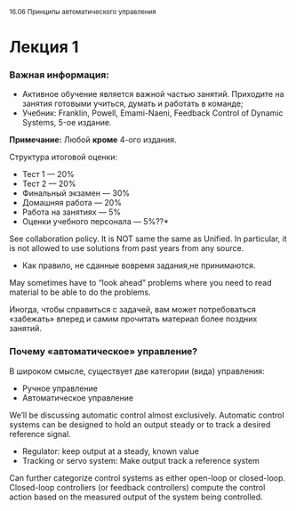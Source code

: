 <small>16.06 Принципы автоматического управления</small>


# Лекция 1

### Важная информация:

*   Активное обучение является важной частью занятий. Приходите на занятия готовыми учиться, думать и работать в команде;
*   Учебник: Franklin, Powell, Emami-Naeni, Feedback Control of Dynamic Systems, 5-ое издание.

**Примечание:** Любой **кроме** 4-ого издания.

Структура итоговой оценки:

*   Тест 1 — 20%
*   Тест 2 — 20%
*   Финальный  экзамен — 30%
*   Домашняя работа — 20%
*   Работа на занятиях — 5%
*   Оценки учебного персонала —  5%??*

See collaboration policy. It is NOT same the same as Unified. In particular, it is not allowed to use
solutions from past years from any source.

*   Как правило, не сданные вовремя задания,не принимаются.

May sometimes have to “look ahead” problems where you need to read material to be able to do the
problems.

Иногда, чтобы справиться с задачей, вам может потребоваться «забежать» вперед и самим прочитать материал более поздних занятий.

### Почему «автоматическое» управление?

В широком смысле, существует две категории (вида) управления:

*   Ручное управление
*   Автоматическое управление

We’ll be discussing automatic control almost exclusively. Automatic control systems can be designed to hold
an output steady or to track a desired reference signal.

* Regulator: keep output at a steady, known value
* Tracking or servo system: Make output track a reference system

Can further categorize control systems as either open-loop or closed-loop. Closed-loop controllers (or feedback
controllers) compute the control action based on the measured output of the system being controlled.
